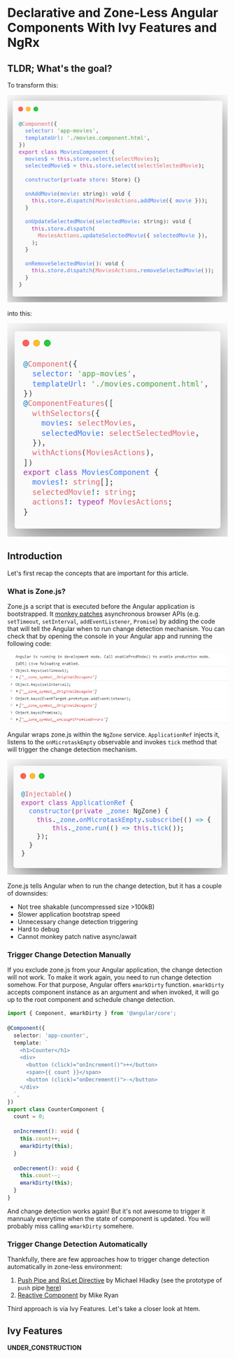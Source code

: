 # Declarative and Zone-Less Angular Components With Ivy Features and NgRx

## TLDR; What's the goal?

To transform this:

<img src="./images/movies-component-before.png" alt="movies-component-before" width="550" />

into this:

<img src="./images/movies-component-after.png" alt="movies-component-after" width="550" />

## Introduction

Let's first recap the concepts that are important for this article.

### What is Zone.js?

Zone.js a script that is executed before the Angular application is bootstrapped. It
<a href="https://www.audero.it/blog/2016/12/05/monkey-patching-javascript/#what-is-monkey-patching" target="_blank">monkey patches</a>
asynchronous browser APIs (e.g. `setTimeout`, `setInterval`, `addEventListener`, `Promise`) by adding the code that will tell the Angular when
to run change detection mechanism. You can check that by opening the console in your Angular app and running the following code:

![zone-js-monkey-patching](./images/zone-js-monkey-patching.PNG)

Angular wraps zone.js within the `NgZone` service. `ApplicationRef` injects it, listens to the `onMicrotaskEmpty` observable and invokes
`tick` method that will trigger the change detection mechanism.

<img src="./images/application-ref-tick.png" alt="application-ref-tick" width="550" />

Zone.js tells Angular when to run the change detection, but it has a couple of downsides:

- Not tree shakable (uncompressed size >100kB)
- Slower application bootstrap speed
- Unnecessary change detection triggering
- Hard to debug
- Cannot monkey patch native async/await

### Trigger Change Detection Manually

If you exclude zone.js from your Angular application, the change detection will not work.
To make it work again, you need to run change detection somehow. For that purpose, Angular offers `ɵmarkDirty` function.
`ɵmarkDirty` accepts component instance as an argument and when invoked, it will go up to the root component and schedule
change detection.

```typescript
import { Component, ɵmarkDirty } from '@angular/core';

@Component({
  selector: 'app-counter',
  template: `
    <h1>Counter</h1>
    <div>
      <button (click)="onIncrement()">+</button>
      <span>{{ count }}</span>
      <button (click)="onDecrement()">-</button>
    </div>
  `,
})
export class CounterComponent {
  count = 0;

  onIncrement(): void {
    this.count++;
    ɵmarkDirty(this);
  }

  onDecrement(): void {
    this.count--;
    ɵmarkDirty(this);
  }
}
```

And change detection works again! But it's not awesome to trigger it mannualy everytime when the state of component is updated.
You will probably miss calling `ɵmarkDirty` somehere.

### Trigger Change Detection Automatically

Thankfully, there are few approaches how to trigger change detection automatically in zone-less environment:

1) [Push Pipe and RxLet Directive](https://youtu.be/wwx_KB49p3g) by Michael Hladky
(see the prototype of `push` pipe [here](https://github.com/markostanimirovic/ng-under-the-hood/blob/master/src/app/zone-less-async.pipe.ts))
2) [Reactive Component](https://youtu.be/rz-rcaGXhGk) by Mike Ryan

Third approach is via Ivy Features. Let's take a closer look at htem.

## Ivy Features

**UNDER_CONSTRUCTION**
